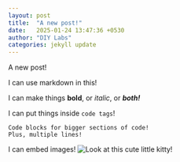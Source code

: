 ```yaml
---
layout: post
title:  "A new post!"
date:   2025-01-24 13:47:36 +0530
author: "DIY Labs"
categories: jekyll update
---
```

A new post! 

I can use markdown in this!

I can make things **bold**, or *italic*, or ***both!***

I can put things inside `code tags`!

```
Code blocks for bigger sections of code!
Plus, multiple lines!
```

I can embed images! 
![Look at this cute little kitty!](https://upload.wikimedia.org/wikipedia/commons/thumb/5/53/Sheba1.JPG/800px-Sheba1.JPG "CUTE KITTY!")
